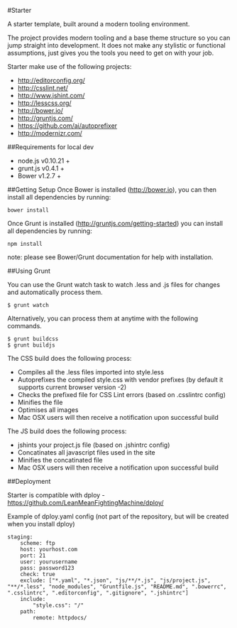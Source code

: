 #Starter

A starter template, built around a modern tooling environment.

The project provides modern tooling and a base theme structure so you can jump straight into development. It does not make any stylistic or functional assumptions, just gives you the tools you need to get on with your job.

Starter make use of the following projects:

- http://editorconfig.org/
- http://csslint.net/
- http://www.jshint.com/
- http://lesscss.org/
- http://bower.io/
- http://gruntjs.com/
- https://github.com/ai/autoprefixer
- http://modernizr.com/

##Requirements for local dev

- node.js v0.10.21 +
- grunt.js v0.4.1 +
- Bower v1.2.7 +

##Getting Setup
Once Bower is installed (http://bower.io), you can then install all dependencies by running:

    bower install

Once Grunt is installed (http://gruntjs.com/getting-started) you can install all dependencies by running:

    npm install

note: please see Bower/Grunt documentation for help with installation.

##Using Grunt

You can use the Grunt watch task to watch .less and .js files for changes and automatically process them.

    $ grunt watch

Alternatively, you can process them at anytime with the following commands.

    $ grunt buildcss
    $ grunt buildjs

The CSS build does the following process:
- Compiles all the .less files imported into style.less
- Autoprefixes the compiled style.css with vendor prefixes (by default it supports current browser version -2)
- Checks the prefixed file for CSS Lint errors (based on .csslintrc config)
- Minifies the file
- Optimises all images
- Mac OSX users will then receive a notification upon successful build

The JS build does the following process:
- jshints your project.js file (based on .jshintrc config)
- Concatinates all javascript files used in the site
- Minifies the concatinated file
- Mac OSX users will then receive a notification upon successful build

##Deployment

Starter is compatible with dploy - https://github.com/LeanMeanFightingMachine/dploy/

Example of dploy.yaml config (not part of the repository, but will be created when you install dploy)

    staging:
        scheme: ftp
        host: yourhost.com
        port: 21
        user: yourusername
        pass: password123
        check: true
        exclude: ["*.yaml", "*.json", "js/**/*.js", "js/project.js", "**/*.less", "node_modules", "Gruntfile.js", "README.md", ".bowerrc", ".csslintrc", ".editorconfig", ".gitignore", ".jshintrc"]
        include:
            "style.css": "/"
        path:
            remote: httpdocs/

